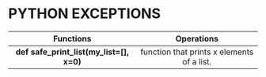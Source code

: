 
# PYTHON EXCEPTIONS

| Functions | Operations |
| :---: | :---: |
| **def safe_print_list(my_list=[], x=0)** | function that prints x elements of a list. |
